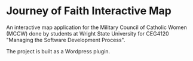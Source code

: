 # Journey of Faith Interactive Map

An interactive map application for the Military Council of Catholic Women
(MCCW) done by students at Wright State University for CEG4120 "Managing the
Software Development Process".

The project is built as a Wordpress plugin.
